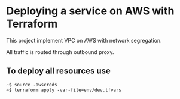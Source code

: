 # Deploying a service on AWS with Terraform

This project implement VPC on AWS with network segregation.

All traffic is routed through outbound proxy.

## To deploy all resources use

```
~$ source .awscreds
~$ terraform apply -var-file=env/dev.tfvars
```


